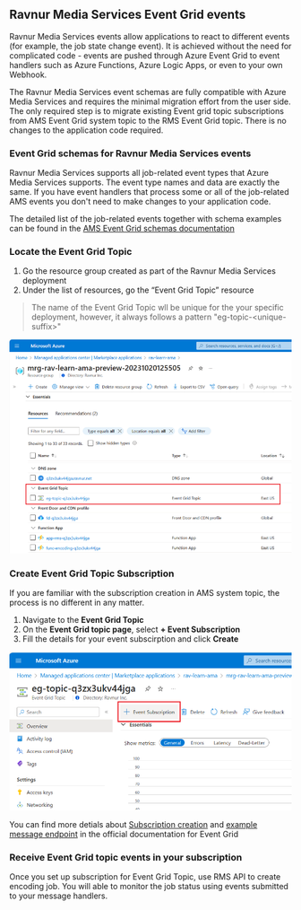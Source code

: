 ## Ravnur Media Services Event Grid events

Ravnur Media Services events allow applications to react to different events (for example, the job state change event). It is achieved without the need for complicated code - events are pushed through Azure Event Grid to event handlers such as Azure Functions, Azure Logic Apps, or even to your own Webhook.

The Ravnur Media Services event schemas are fully compatible with Azure Media Services and requires the minimal migration effort from the user side. The only required step is to migrate existing Event grid topic subscriptions from AMS Event Grid system topic to the RMS Event Grid topic. There is no changes to the application code required.

### Event Grid schemas for Ravnur Media Services events

Ravnur Media Services supports all job-related event types that Azure Media Services supports. The event type names and data are exactly the same. If you have event handlers that process some or all of the job-related AMS events you don't need to make changes to your application code.

The detailed list of the job-related events together with schema examples can be found in the [AMS Event Grid schemas documentation](https://learn.microsoft.com/en-us/azure/media-services/latest/monitoring/media-services-event-schemas#job-related-event-types)

### Locate the Event Grid Topic

1. Go the resource group created as part of the Ravnur Media Services deployment
2. Under the list of resources, go the “Event Grid Topic” resource

> The name of the Event Grid Topic wll be unique for the your specific deployment, however, it always follows a pattern "eg-topic-\<unique-suffix\>"

![Event Grid topic resource in the RMS deployment resource group](img\event-grid-topic.png)

### Create Event Grid Topic Subscription

If you are familiar with the subscription creation in AMS system topic, the process is no different in any matter.

1. Navigate to the **Event Grid Topic**
2. On the **Event Grid topic page**, select **+ Event Subscription**
3. Fill the details for your event subscirption and click **Create**

![How to create new Event Subscription for Event Grid Topic](img\event-grid-topic-new-sub.png)

You can find more detials about [Subscription creation](https://learn.microsoft.com/en-us/azure/event-grid/custom-event-quickstart-portal#subscribe-to-custom-topic) and [example message endpoint](https://learn.microsoft.com/en-us/azure/event-grid/custom-event-quickstart-portal#subscribe-to-custom-topic) in the official documentation for Event Grid

### Receive Event Grid topic events in your subscription

Once you set up subscription for Event Grid Topic, use RMS API to create encoding job. You will able to monitor the job status using events submitted to your message handlers.